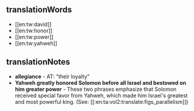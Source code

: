 ## translationWords

* [[en:tw:david]]
* [[en:tw:honor]]
* [[en:tw:power]]
* [[en:tw:yahweh]]

## translationNotes

* **allegiance** - AT: "their loyalty"
* **Yahweh greatly honored Solomon before all Israel and bestowed on him greater power** - These two phrases emphasize that Solomon received special favor from Yahweh, which made him Israel's greatest and most powerful king. (See: [[:en:ta:vol2:translate:figs_parallelism]])
